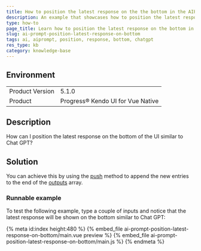 ```yaml
---
title: How to position the latest response on the the bottom in the AIPrompt
description: An example that showcases how to position the latest response on the bottom in the AIPrompt
type: how-to
page_title: Learn how to position the latest response on the bottom in the AIPrompt - Kendo UI for Vue AIPrompt
slug: ai-prompt-position-latest-response-on-bottom
tags: ai, aiprompt, position, response, bottom, chatgpt
res_type: kb
category: knowledge-base
---
```


## Environment

<table>
    <tbody>
	    <tr>
	    	<td>Product Version</td>
	    	<td>5.1.0</td>
	    </tr>
	    <tr>
	    	<td>Product</td>
	    	<td>Progress® Kendo UI for Vue Native</td>
	    </tr>
    </tbody>
</table>

## Description

How can I position the latest response on the bottom of the UI similar to Chat GPT?

## Solution 

You can achieve this by using the [push](https://developer.mozilla.org/en-US/docs/Web/JavaScript/Reference/Global_Objects/Array/push) method to append the new entries to the end of the [outputs](slug:api_conversational-ui_aipromptprops#toc_outputs) array.

### Runnable example

To test the following example, type a couple of inputs and notice that the latest response will be shown on the bottom similar to Chat GPT:

{% meta id:index height:480 %}
{% embed_file ai-prompt-position-latest-response-on-bottom/main.vue preview %}
{% embed_file ai-prompt-position-latest-response-on-bottom/main.js %}
{% endmeta %}